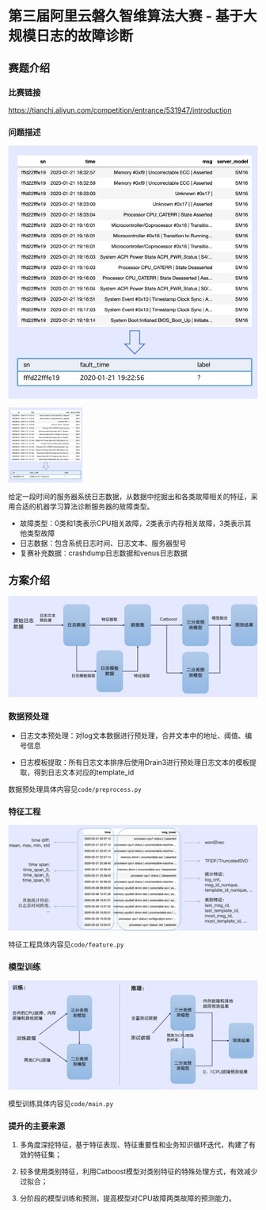 # 第三届阿里云磐久智维算法大赛 - 基于大规模日志的故障诊断

## 赛题介绍

### 比赛链接

https://tianchi.aliyun.com/competition/entrance/531947/introduction

### 问题描述

![问题描述](./pics/contest.png)

<img src='./pics/contest.png' width="150px">

给定一段时间的服务器系统日志数据，从数据中挖掘出和各类故障相关的特征，采用合适的机器学习算法诊断服务器的故障类型。

+ 故障类型：0类和1类表示CPU相关故障，2类表示内存相关故障，3类表示其他类型故障
+ 日志数据：包含系统日志时间、日志文本、服务器型号
+ 复赛补充数据：crashdump日志数据和venus日志数据

## 方案介绍

![方案介绍](./pics/introduction.png)

### 数据预处理

+ 日志文本预处理：对log文本数据进行预处理，合并文本中的地址、阈值、编号信息

+ 日志模板提取：所有日志文本排序后使用Drain3进行预处理日志文本的模板提取，得到日志文本对应的template_id

数据预处理具体内容见`code/preprocess.py`

### 特征工程

![特征](./pics/features.png)

特征工程具体内容见`code/feature.py`

### 模型训练

![模型训练](./pics/model.png)

模型训练具体内容见`code/main.py`

### 提升的主要来源

1. 多角度深挖特征，基于特征表现、特征重要性和业务知识循环迭代，构建了有效的特征集；

2. 较多使用类别特征，利用Catboost模型对类别特征的特殊处理方式，有效减少过拟合；

3. 分阶段的模型训练和预测，提高模型对CPU故障两类故障的预测能力。